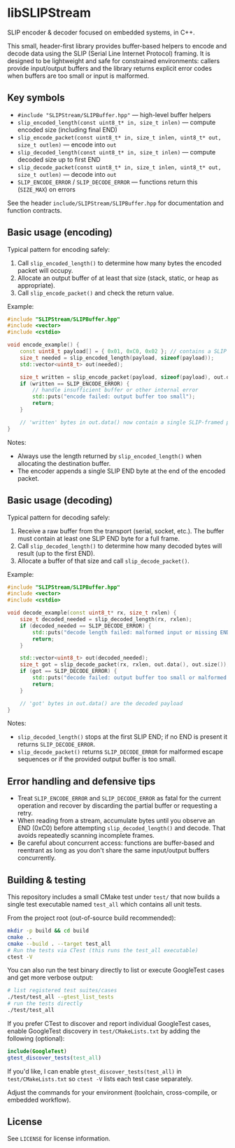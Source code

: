 # libSLIPStream

SLIP encoder & decoder focused on embedded systems, in C++.

This small, header-first library provides buffer-based helpers to encode and decode data using the SLIP (Serial Line Internet Protocol) framing. It is designed to be lightweight and safe for constrained environments: callers provide input/output buffers and the library returns explicit error codes when buffers are too small or input is malformed.

## Key symbols

- `#include "SLIPStream/SLIPBuffer.hpp"` — high-level buffer helpers
- `slip_encoded_length(const uint8_t* in, size_t inlen)` — compute encoded size (including final END)
- `slip_encode_packet(const uint8_t* in, size_t inlen, uint8_t* out, size_t outlen)` — encode into `out`
- `slip_decoded_length(const uint8_t* in, size_t inlen)` — compute decoded size up to first END
- `slip_decode_packet(const uint8_t* in, size_t inlen, uint8_t* out, size_t outlen)` — decode into `out`
- `SLIP_ENCODE_ERROR` / `SLIP_DECODE_ERROR` — functions return this (`SIZE_MAX`) on errors

See the header `include/SLIPStream/SLIPBuffer.hpp` for documentation and function contracts.

## Basic usage (encoding)

Typical pattern for encoding safely:

1. Call `slip_encoded_length()` to determine how many bytes the encoded packet will occupy.
2. Allocate an output buffer of at least that size (stack, static, or heap as appropriate).
3. Call `slip_encode_packet()` and check the return value.

Example:

```cpp
#include "SLIPStream/SLIPBuffer.hpp"
#include <vector>
#include <cstdio>

void encode_example() {
	const uint8_t payload[] = { 0x01, 0xC0, 0x02 }; // contains a SLIP END (0xC0)
	size_t needed = slip_encoded_length(payload, sizeof(payload));
	std::vector<uint8_t> out(needed);

	size_t written = slip_encode_packet(payload, sizeof(payload), out.data(), out.size());
	if (written == SLIP_ENCODE_ERROR) {
		// handle insufficient buffer or other internal error
		std::puts("encode failed: output buffer too small");
		return;
	}

	// 'written' bytes in out.data() now contain a single SLIP-framed packet (terminated by END)
}
```

Notes:
- Always use the length returned by `slip_encoded_length()` when allocating the destination buffer.
- The encoder appends a single SLIP END byte at the end of the encoded packet.

## Basic usage (decoding)

Typical pattern for decoding safely:

1. Receive a raw buffer from the transport (serial, socket, etc.). The buffer must contain at least one SLIP END byte for a full frame.
2. Call `slip_decoded_length()` to determine how many decoded bytes will result (up to the first END).
3. Allocate a buffer of that size and call `slip_decode_packet()`.

Example:

```cpp
#include "SLIPStream/SLIPBuffer.hpp"
#include <vector>
#include <cstdio>

void decode_example(const uint8_t* rx, size_t rxlen) {
	size_t decoded_needed = slip_decoded_length(rx, rxlen);
	if (decoded_needed == SLIP_DECODE_ERROR) {
		std::puts("decode length failed: malformed input or missing END");
		return;
	}

	std::vector<uint8_t> out(decoded_needed);
	size_t got = slip_decode_packet(rx, rxlen, out.data(), out.size());
	if (got == SLIP_DECODE_ERROR) {
		std::puts("decode failed: output buffer too small or malformed input");
		return;
	}

	// 'got' bytes in out.data() are the decoded payload
}
```

Notes:
- `slip_decoded_length()` stops at the first SLIP END; if no END is present it returns `SLIP_DECODE_ERROR`.
- `slip_decode_packet()` returns `SLIP_DECODE_ERROR` for malformed escape sequences or if the provided output buffer is too small.

## Error handling and defensive tips

- Treat `SLIP_ENCODE_ERROR` and `SLIP_DECODE_ERROR` as fatal for the current operation and recover by discarding the partial buffer or requesting a retry.
- When reading from a stream, accumulate bytes until you observe an END (0xC0) before attempting `slip_decoded_length()` and decode. That avoids repeatedly scanning incomplete frames.
- Be careful about concurrent access: functions are buffer-based and reentrant as long as you don't share the same input/output buffers concurrently.

## Building & testing

This repository includes a small CMake test under `test/` that now builds a single test executable named `test_all` which contains all unit tests.

From the project root (out-of-source build recommended):

```sh
mkdir -p build && cd build
cmake ..
cmake --build . --target test_all
# Run the tests via CTest (this runs the test_all executable)
ctest -V
```

You can also run the test binary directly to list or execute GoogleTest cases and get more verbose output:

```sh
# list registered test suites/cases
./test/test_all --gtest_list_tests
# run the tests directly
./test/test_all
```

If you prefer CTest to discover and report individual GoogleTest cases, enable GoogleTest discovery in `test/CMakeLists.txt` by adding the following (optional):

```cmake
include(GoogleTest)
gtest_discover_tests(test_all)
```

If you'd like, I can enable `gtest_discover_tests(test_all)` in `test/CMakeLists.txt` so `ctest -V` lists each test case separately.

Adjust the commands for your environment (toolchain, cross-compile, or embedded workflow).

## License

See `LICENSE` for license information.

